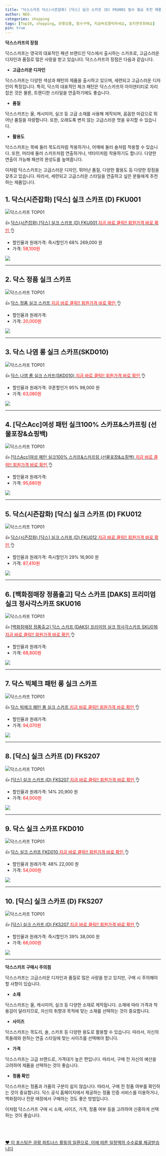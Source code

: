 ```yaml
---
title: "닥스스카프 닥스(시즌잡화) [닥스] 실크 스카프 (D) FKU001 필수 필요 추천 제품 비교 최저 가격 비교 장점 구매 후기 구매평"
author: NEO.
categories: shopping
tags: [Top10, shopping, 유행상품, 필수구매, 지금바로클릭하세요, 놓치면후회해요]
pin: true
---
```

**닥스스카프의 장점**

닥스스카프는 영국의 대표적인 패션 브랜드인 닥스에서 출시하는 스카프로, 고급스러운 디자인과 품질로 많은 사랑을 받고 있습니다. 닥스스카프의 장점은 다음과 같습니다.

* **고급스러운 디자인**

닥스스카프는 다양한 색상과 패턴의 제품을 출시하고 있으며, 세련되고 고급스러운 디자인이 특징입니다. 특히, 닥스의 대표적인 체크 패턴은 닥스스카프의 아이덴티티로 자리 잡은 것은 물론, 트렌디한 스타일을 연출하기에도 좋습니다.

* **품질**

닥스스카프는 울, 캐시미어, 실크 등 고급 소재를 사용해 제작되며, 꼼꼼한 마감으로 뛰어난 품질을 자랑합니다. 또한, 오래도록 변치 않는 고급스러운 멋을 유지할 수 있습니다.

* **활용도**

닥스스카프는 목에 둘러 목도리처럼 착용하거나, 어깨에 둘러 숄처럼 착용할 수 있습니다. 또한, 머리에 둘러 스카프처럼 연출하거나, 넥타이처럼 착용하기도 합니다. 다양한 연출이 가능해 패션의 완성도를 높여줍니다.

이처럼 닥스스카프는 고급스러운 디자인, 뛰어난 품질, 다양한 활용도 등 다양한 장점을 갖추고 있습니다. 따라서, 세련되고 고급스러운 스타일을 연출하고 싶은 분들에게 추천하는 제품입니다.

   

## 1. 닥스(시즌잡화) [닥스] 실크 스카프 (D) FKU001

![닥스스카프 TOP01](https://thumbnail10.coupangcdn.com/thumbnails/remote/490x490ex/image/vendor_inventory/6571/2450314fadcef03c8b00d7e56076f082df0c584e9de41702232148ad5e09.jpg)


👍 [닥스(시즌잡화) [닥스] 실크 스카프 (D) FKU001 <font color=red> 지금 바로 클릭!! 회원가격 바로 확인 </font> ](https://link.coupang.com/re/AFFSDP?lptag=AF3617701&subid=GithubCoopas&pageKey=6732435818&traceid=V0-153&itemId=15690302432&vendorItemId=82952885779) 👌 


- 할인율과 원래가격: 즉시할인가 68%  269,000   원
- 가격: <span style='color:red'>58,100원</span>

[![](/discount_price.png)](https://link.coupang.com/re/AFFSDP?lptag=AF3617701&subid=GithubCoopas&pageKey=6732435818&traceid=V0-153&itemId=15690302432&vendorItemId=82952885779)

---


   

## 2. 닥스 정품 실크 스카프

![닥스스카프 TOP01](https://thumbnail10.coupangcdn.com/thumbnails/remote/490x490ex/image/vendor_inventory/d30e/58c4ac22469f66c2790f14b517279312581cae71eea22b12ae2d8c97bc10.jpg)


👍 [닥스 정품 실크 스카프 <font color=red> 지금 바로 클릭!! 회원가격 바로 확인 </font> ](https://link.coupang.com/re/AFFSDP?lptag=AF3617701&subid=GithubCoopas&pageKey=7654472784&traceid=V0-153&itemId=20375835883&vendorItemId=87459325417) 👌 


- 할인율과 원래가격: 
- 가격: <span style='color:red'>20,000원</span>

[![](/discount_price.png)](https://link.coupang.com/re/AFFSDP?lptag=AF3617701&subid=GithubCoopas&pageKey=7654472784&traceid=V0-153&itemId=20375835883&vendorItemId=87459325417)

---


   

## 3. 닥스 나염 롱 실크 스카프(SKD010)

![닥스스카프 TOP01](https://thumbnail8.coupangcdn.com/thumbnails/remote/490x490ex/image/vendor_inventory/f1c4/0aa5d27ffb48f6b95641696e4ef5503548053ffcc6c91940a9dcfe796b17.JPG)


👍 [닥스 나염 롱 실크 스카프(SKD010) <font color=red> 지금 바로 클릭!! 회원가격 바로 확인 </font> ](https://link.coupang.com/re/AFFSDP?lptag=AF3617701&subid=GithubCoopas&pageKey=7111620165&traceid=V0-153&itemId=17780021685&vendorItemId=87229828558) 👌 


- 할인율과 원래가격: 쿠폰할인가 95%  98,000   원
- 가격: <span style='color:red'>63,080원</span>

[![](/discount_price.png)](https://link.coupang.com/re/AFFSDP?lptag=AF3617701&subid=GithubCoopas&pageKey=7111620165&traceid=V0-153&itemId=17780021685&vendorItemId=87229828558)

---


   

## 4. [닥스Acc]여성 패턴 실크100% 스카프&스카프링 (선물포장&쇼핑백)

![닥스스카프 TOP01](https://thumbnail6.coupangcdn.com/thumbnails/remote/490x490ex/image/vendor_inventory/f386/e8319ec16981180bb26a6753c8cc1482e06e4a7b55680bebfaff562a93dd.JPG)


👍 [[닥스Acc]여성 패턴 실크100% 스카프&스카프링 (선물포장&쇼핑백) <font color=red> 지금 바로 클릭!! 회원가격 바로 확인 </font> ](https://link.coupang.com/re/AFFSDP?lptag=AF3617701&subid=GithubCoopas&pageKey=7249812347&traceid=V0-153&itemId=18438951327&vendorItemId=87229357091) 👌 


- 할인율과 원래가격: 
- 가격: <span style='color:red'>95,680원</span>

[![](/discount_price.png)](https://link.coupang.com/re/AFFSDP?lptag=AF3617701&subid=GithubCoopas&pageKey=7249812347&traceid=V0-153&itemId=18438951327&vendorItemId=87229357091)

---


   

## 5. 닥스(시즌잡화) [닥스] 실크 스카프 (D) FKU012

![닥스스카프 TOP01](https://thumbnail8.coupangcdn.com/thumbnails/remote/490x490ex/image/vendor_inventory/9e2a/b7030891715cc3b96bc080fad224e33d337d59217b164487b31f96119c4d.JPG)


👍 [닥스(시즌잡화) [닥스] 실크 스카프 (D) FKU012 <font color=red> 지금 바로 클릭!! 회원가격 바로 확인 </font> ](https://link.coupang.com/re/AFFSDP?lptag=AF3617701&subid=GithubCoopas&pageKey=6758816170&traceid=V0-153&itemId=15833083730&vendorItemId=87229651189) 👌 


- 할인율과 원래가격: 즉시할인가 29%  16,900   원
- 가격: <span style='color:red'>87,410원</span>

[![](/discount_price.png)](https://link.coupang.com/re/AFFSDP?lptag=AF3617701&subid=GithubCoopas&pageKey=6758816170&traceid=V0-153&itemId=15833083730&vendorItemId=87229651189)

---


   

## 6. [백화점매장 정품출고] 닥스 스카프 [DAKS] 프리미엄 실크 정사각스카프 SKU016

![닥스스카프 TOP01](https://thumbnail10.coupangcdn.com/thumbnails/remote/490x490ex/image/vendor_inventory/a414/2cc20dff52635c0006cca7bc7148b768faf969e895a149bafd989f7ff5aa.jpg)


👍 [[백화점매장 정품출고] 닥스 스카프 [DAKS] 프리미엄 실크 정사각스카프 SKU016 <font color=red> 지금 바로 클릭!! 회원가격 바로 확인 </font> ](https://link.coupang.com/re/AFFSDP?lptag=AF3617701&subid=GithubCoopas&pageKey=7568143924&traceid=V0-153&itemId=19952855334&vendorItemId=87051775660) 👌 


- 할인율과 원래가격: 
- 가격: <span style='color:red'>68,800원</span>

[![](/discount_price.png)](https://link.coupang.com/re/AFFSDP?lptag=AF3617701&subid=GithubCoopas&pageKey=7568143924&traceid=V0-153&itemId=19952855334&vendorItemId=87051775660)

---


   

## 7. 닥스 빅체크 패턴 롱 실크 스카프

![닥스스카프 TOP01](https://thumbnail8.coupangcdn.com/thumbnails/remote/490x490ex/image/retail/images/2022/10/19/14/6/140d16f7-8b9d-41bf-a97b-7bb419ac127f.jpg)


👍 [닥스 빅체크 패턴 롱 실크 스카프 <font color=red> 지금 바로 클릭!! 회원가격 바로 확인 </font> ](https://link.coupang.com/re/AFFSDP?lptag=AF3617701&subid=GithubCoopas&pageKey=6853816841&traceid=V0-153&itemId=16337684313&vendorItemId=83529576955) 👌 


- 할인율과 원래가격: 
- 가격: <span style='color:red'>94,070원</span>

[![](/discount_price.png)](https://link.coupang.com/re/AFFSDP?lptag=AF3617701&subid=GithubCoopas&pageKey=6853816841&traceid=V0-153&itemId=16337684313&vendorItemId=83529576955)

---


   

## 8. [닥스] 실크 스카프 (D) FKS207

![닥스스카프 TOP01](https://thumbnail7.coupangcdn.com/thumbnails/remote/490x490ex/image/vendor_inventory/889b/39cc0ae89cee2be9ea8610281d9e6ccc903087589beb96cb50a68e1884b7.JPG)


👍 [[닥스] 실크 스카프 (D) FKS207 <font color=red> 지금 바로 클릭!! 회원가격 바로 확인 </font> ](https://link.coupang.com/re/AFFSDP?lptag=AF3617701&subid=GithubCoopas&pageKey=6067580076&traceid=V0-153&itemId=11186618861&vendorItemId=87865898392) 👌 


- 할인율과 원래가격: 14%  20,900   원
- 가격: <span style='color:red'>64,000원</span>

[![](/discount_price.png)](https://link.coupang.com/re/AFFSDP?lptag=AF3617701&subid=GithubCoopas&pageKey=6067580076&traceid=V0-153&itemId=11186618861&vendorItemId=87865898392)

---


   

## 9. 닥스 실크 스카프 FKD010

![닥스스카프 TOP01](https://thumbnail10.coupangcdn.com/thumbnails/remote/490x490ex/image/vendor_inventory/b800/d78dc7d40615066aebcac0d2a373ad77b730ba840998395e6c204c71dcdc.jpg)


👍 [닥스 실크 스카프 FKD010 <font color=red> 지금 바로 클릭!! 회원가격 바로 확인 </font> ](https://link.coupang.com/re/AFFSDP?lptag=AF3617701&subid=GithubCoopas&pageKey=7561030272&traceid=V0-153&itemId=19919786854&vendorItemId=87148663485) 👌 


- 할인율과 원래가격: 48%  22,000   원
- 가격: <span style='color:red'>54,000원</span>

[![](/discount_price.png)](https://link.coupang.com/re/AFFSDP?lptag=AF3617701&subid=GithubCoopas&pageKey=7561030272&traceid=V0-153&itemId=19919786854&vendorItemId=87148663485)

---


   

## 10. [닥스] 실크 스카프 (D) FKS207

![닥스스카프 TOP01](https://thumbnail10.coupangcdn.com/thumbnails/remote/490x490ex/image/vendor_inventory/151f/e0603a9f8d70c724bb642cb1dae0c6399ac3e81368f2a212159760ee00e6.png)


👍 [[닥스] 실크 스카프 (D) FKS207 <font color=red> 지금 바로 클릭!! 회원가격 바로 확인 </font> ](https://link.coupang.com/re/AFFSDP?lptag=AF3617701&subid=GithubCoopas&pageKey=6067580076&traceid=V0-153&itemId=20431477013&vendorItemId=87539069883) 👌 


- 할인율과 원래가격: 즉시할인가 39%  38,000   원
- 가격: <span style='color:red'>66,000원</span>

[![](/discount_price.png)](https://link.coupang.com/re/AFFSDP?lptag=AF3617701&subid=GithubCoopas&pageKey=6067580076&traceid=V0-153&itemId=20431477013&vendorItemId=87539069883)

---
**닥스스카프 구매시 주의점**

닥스스카프는 고급스러운 디자인과 품질로 많은 사랑을 받고 있지만, 구매 시 주의해야 할 사항이 있습니다.

* **소재**

닥스스카프는 울, 캐시미어, 실크 등 다양한 소재로 제작됩니다. 소재에 따라 가격과 착용감이 달라지므로, 자신의 취향과 목적에 맞는 소재를 선택하는 것이 중요합니다.

* **사이즈**

닥스스카프는 목도리, 숄, 스카프 등 다양한 용도로 활용할 수 있습니다. 따라서, 자신의 목둘레와 원하는 연출 스타일에 맞는 사이즈를 선택해야 합니다.

* **가격**

닥스스카프는 고급 브랜드로, 가격대가 높은 편입니다. 따라서, 구매 전 자신의 예산을 고려하여 제품을 선택하는 것이 좋습니다.

* **정품 확인**

닥스스카프는 정품과 가품의 구분이 쉽지 않습니다. 따라서, 구매 전 정품 여부를 확인하는 것이 중요합니다. 닥스 공식 홈페이지에서 제공하는 정품 인증 서비스를 이용하거나, 백화점이나 전문 매장에서 구매하는 것도 좋은 방법입니다.

이처럼 닥스스카프 구매 시 소재, 사이즈, 가격, 정품 여부 등을 고려하여 신중하게 선택하는 것이 좋습니다.<br><br><br><br><br> [ ❤  이 포스팅은 쿠팡 파트너스 활동의 일환으로, 이에 따른 일정액의 수수료를 제공받습니다](https://link.coupang.com/a/bcEFyh)